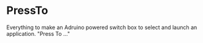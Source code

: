 PressTo
=======

Everything to make an Adruino powered switch box to select and launch an application. "Press To ..."
